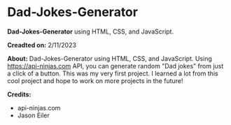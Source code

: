 # Dad-Jokes-Generator
**Dad-Jokes-Generator** using HTML, CSS, and JavaScript.

**Creadted on:** 2/11/2023

**About:**
Dad-Jokes-Generator using HTML, CSS, and JavaScript. Using https://api-ninjas.com API, you can generate random "Dad jokes" from just a click of a button. This was my very first project. I learned a lot from this cool project and hope to work on more projects in the future!

**Credits:**
- api-ninjas.com
- Jason Eiler

